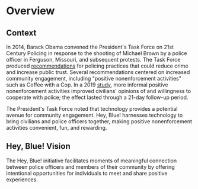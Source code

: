 # Overview

## Context
In 2014, Barack Obama convened the President's Task Force on 21st Century Policing in response to the shooting of Michael Brown by a police officer in Ferguson, Missouri, and subsequent protests. The Task Force produced [recommendations](https://cops.usdoj.gov/pdf/taskforce/taskforce_finalreport.pdf) for policing practices that could reduce crime and increase public trust. Several recommendations centered on increased community engagement, including "positive nonenforcement activities" such as Coffee with a Cop. In a 2019 [study](https://www.pnas.org/doi/10.1073/pnas.1910157116), more informal positive nonenforcement activities improved civilians' opinions of and willingness to cooperate with police; the effect lasted through a 21-day follow-up period.

The President's Task Force noted that technology provides a potential avenue for community engagement. Hey, Blue! harnesses technology to bring civilians and police officers together, making positive nonenforcement activities convenient, fun, and rewarding. 

## Hey, Blue! Vision
The Hey, Blue! initiative facilitates moments of meaningful connection between police officers and members of their community by offering intentional opportunities for individuals to meet and share positive experiences.

